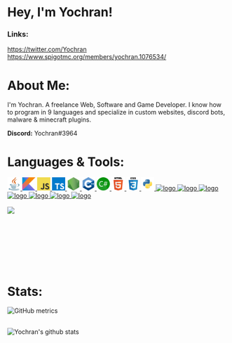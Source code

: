 # Hey, I'm Yochran!

### Links:
https://twitter.com/Yochran
<br />
https://www.spigotmc.org/members/yochran.1076534/
<br />

# About Me:

I'm Yochran. A freelance Web, Software and Game Developer. I know how to program in 9 languages and specialize in custom websites, discord bots, malware & minecraft plugins.

**Discord:** Yochran#3964

# Languages & Tools:

<a href>
	<img src="https://raw.githubusercontent.com/github/explore/80688e429a7d4ef2fca1e82350fe8e3517d3494d/topics/java/java.png" alt="logo" width="30" height="30">
</a>
<a href>
	<img src="https://raw.githubusercontent.com/github/explore/80688e429a7d4ef2fca1e82350fe8e3517d3494d/topics/kotlin/kotlin.png" alt="logo" width="30" height="30">
</a>
<a href>
	<img src="https://raw.githubusercontent.com/github/explore/80688e429a7d4ef2fca1e82350fe8e3517d3494d/topics/javascript/javascript.png" alt="logo" width="30" height="30">
</a>
<a href>
	<img src="https://raw.githubusercontent.com/github/explore/80688e429a7d4ef2fca1e82350fe8e3517d3494d/topics/typescript/typescript.png" alt="logo" width="30" height="30">
</a>
<a href>
	<img src="https://raw.githubusercontent.com/github/explore/80688e429a7d4ef2fca1e82350fe8e3517d3494d/topics/nodejs/nodejs.png" alt="logo" width="30" height="30">
</a>
<a href>
	<img src="https://raw.githubusercontent.com/github/explore/80688e429a7d4ef2fca1e82350fe8e3517d3494d/topics/cpp/cpp.png" alt="logo" width="30" height="30">
</a>
<a href>
	<img src="https://raw.githubusercontent.com/github/explore/80688e429a7d4ef2fca1e82350fe8e3517d3494d/topics/csharp/csharp.png" alt="logo" width="30" height="30">
</a>
<a href>
	<img src="https://raw.githubusercontent.com/github/explore/80688e429a7d4ef2fca1e82350fe8e3517d3494d/topics/html/html.png" alt="logo" width="30" height="30">
</a>
<a href>
	<img src="https://raw.githubusercontent.com/github/explore/80688e429a7d4ef2fca1e82350fe8e3517d3494d/topics/css/css.png" alt="logo" width="30" height="30">
</a>
<a href>
	<img src="https://raw.githubusercontent.com/github/explore/80688e429a7d4ef2fca1e82350fe8e3517d3494d/topics/python/python.png" alt="logo" width="30" height="30">
</a>
<a href>
	<img src="https://karb0f0s.gallerycdn.vsassets.io/extensions/karb0f0s/vbscript/0.5.5/1524063222678/Microsoft.VisualStudio.Services.Icons.Default" alt="logo" width="20" height="30">
</a>
<a href>
	<img src="https://upload.wikimedia.org/wikipedia/commons/thumb/d/d5/IntelliJ_IDEA_Logo.svg/1024px-IntelliJ_IDEA_Logo.svg.png" alt="logo" width="30" height="30">
</a>
<a href>
	<img src="https://resources.jetbrains.com/storage/products/rider/img/meta/rider_logo_300x300.png" alt="logo" width="30" height="30">
</a>
<a href>
	<img src="https://resources.jetbrains.com/storage/products/webstorm/img/meta/webstorm_logo_300x300.png" alt="logo" width="30" height="30">
</a>
<a href>
	<img src="https://upload.wikimedia.org/wikipedia/commons/thumb/a/a1/PyCharm_Logo.svg/1024px-PyCharm_Logo.svg.png" alt="logo" width="30" height="30">
</a>
<a href>
	<img src="https://user-images.githubusercontent.com/674621/71187801-14e60a80-2280-11ea-94c9-e56576f76baf.png" alt="logo" width="30" height="30">
</a>
<a href>
	<img src="https://1000logos.net/wp-content/uploads/2020/08/Visual-Studio-Logo.png" alt="logo" width="60" height="30">
</a>

<br />
<br />

<a href="https://github.com/Yochran">
  <img align="left" src="https://github-readme-stats.vercel.app/api/top-langs/?username=Yochran&theme=dark&layout=compact&exclude_repo=vCores,InvadedSoup,yoTroll&langs_count=7" />
</a>
<br />
<br />
<br />
<br />
<br />
<br />
<br />
<br />

# Stats:

![GitHub metrics](https://metrics.lecoq.io/Yochran)

<br />

<a href="https://github.com/Yochran">
 <img align="left" src="https://github-readme-stats.vercel.app/api?username=Yochran&show_icons=true&theme=dark&line_height=27" alt="Yochran's github stats"/>
</a>

<br />
